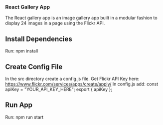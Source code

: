### React Gallery App

The React gallery app is an image gallery app built in a modular fashion to display 24 images in a page using the Flickr API.

## Install Dependencies

Run: npm install

## Create Config File

In the src directory create a config.js file.
Get Flickr API Key here: https://www.flickr.com/services/apps/create/apply/
In config.js add:
const apiKey = "YOUR_API_KEY_HERE";
export { apiKey };

## Run App

Run: npm run start
